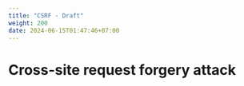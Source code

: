 ```yaml
---
title: "CSRF - Draft"
weight: 200
date: 2024-06-15T01:47:46+07:00
---
```


# Cross-site request forgery attack

